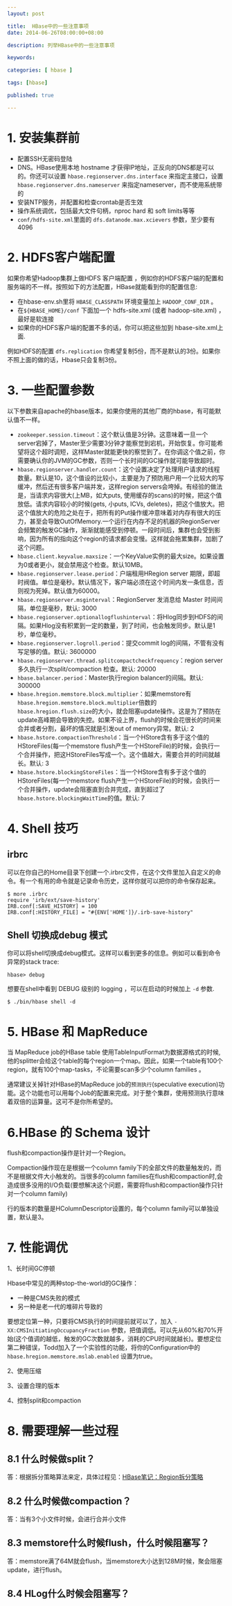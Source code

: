 ```yaml
---
layout: post

title:  HBase中的一些注意事项
date: 2014-06-26T08:00:00+08:00

description: 列举HBase中的一些注意事项

keywords:  

categories: [ hbase ]

tags: [hbase]

published: true

---
```


# 1. 安装集群前

- 配置SSH无密码登陆
- DNS。HBase使用本地 hostname 才获得IP地址，正反向的DNS都是可以的。你还可以设置 `hbase.regionserver.dns.interface` 来指定主接口，设置 `hbase.regionserver.dns.nameserver` 来指定nameserver，而不使用系统带的
- 安装NTP服务，并配置和检查crontab是否生效
- 操作系统调优，包括最大文件句柄，nproc hard 和 soft limits等等
- `conf/hdfs-site.xml`里面的 `dfs.datanode.max.xcievers` 参数，至少要有4096

# 2. HDFS客户端配置

如果你希望Hadoop集群上做HDFS 客户端配置 ，例如你的HDFS客户端的配置和服务端的不一样。按照如下的方法配置，HBase就能看到你的配置信息:

- 在hbase-env.sh里将 `HBASE_CLASSPATH` 环境变量加上 `HADOOP_CONF_DIR` 。
- 在`${HBASE_HOME}/conf` 下面加一个 hdfs-site.xml (或者 hadoop-site.xml) ，最好是软连接
- 如果你的HDFS客户端的配置不多的话，你可以把这些加到 hbase-site.xml上面.

例如HDFS的配置 `dfs.replication` 你希望复制5份，而不是默认的3份。如果你不照上面的做的话，Hbase只会复制3份。

# 3. 一些配置参数

以下参数来自apache的hbase版本，如果你使用的其他厂商的hbase，有可能默认值不一样。

- `zookeeper.session.timeout`：这个默认值是3分钟。这意味着一旦一个server宕掉了，Master至少需要3分钟才能察觉到宕机，开始恢复。你可能希望将这个超时调短，这样Master就能更快的察觉到了。在你调这个值之前，你需要确认你的JVM的GC参数，否则一个长时间的GC操作就可能导致超时。
- `hbase.regionserver.handler.count`：这个设置决定了处理用户请求的线程数量。默认是10，这个值设的比较小，主要是为了预防用户用一个比较大的写缓冲，然后还有很多客户端并发，这样region servers会垮掉。有经验的做法是，当请求内容很大(上MB，如大puts, 使用缓存的scans)的时候，把这个值放低。请求内容较小的时候(gets, 小puts, ICVs, deletes)，把这个值放大。把这个值放大的危险之处在于，把所有的Put操作缓冲意味着对内存有很大的压力，甚至会导致OutOfMemory.一个运行在内存不足的机器的RegionServer会频繁的触发GC操作，渐渐就能感受到停顿。一段时间后，集群也会受到影响，因为所有的指向这个region的请求都会变慢。这样就会拖累集群，加剧了这个问题。
- `hbase.client.keyvalue.maxsize`：一个KeyValue实例的最大size。如果设置为0或者更小，就会禁用这个检查。默认10MB。
- `hbase.regionserver.lease.period`：户端租用HRegion server 期限，即超时阀值。单位是毫秒。默认情况下，客户端必须在这个时间内发一条信息，否则视为死掉。默认值为60000。
- `hbase.regionserver.msginterval`：RegionServer 发消息给 Master 时间间隔，单位是毫秒，默认: 3000
- `hbase.regionserver.optionallogflushinterval`：将Hlog同步到HDFS的间隔。如果Hlog没有积累到一定的数量，到了时间，也会触发同步。默认是1秒，单位毫秒。
- `hbase.regionserver.logroll.period`：提交commit log的间隔，不管有没有写足够的值。默认: 3600000
- `hbase.regionserver.thread.splitcompactcheckfrequency`：region server 多久执行一次split/compaction 检查。默认: 20000
- `hbase.balancer.period`：Master执行region balancer的间隔。默认: 300000
- `hbase.hregion.memstore.block.multiplier`：如果memstore有`hbase.hregion.memstore.block.multiplier`倍数的`hbase.hregion.flush.size`的大小，就会阻塞update操作。这是为了预防在update高峰期会导致的失控。如果不设上界，flush的时候会花很长的时间来合并或者分割，最坏的情况就是引发out of memory异常。默认: 2
- `hbase.hstore.compactionThreshold`：当一个HStore含有多于这个值的HStoreFiles(每一个memstore flush产生一个HStoreFile)的时候，会执行一个合并操作，把这HStoreFiles写成一个。这个值越大，需要合并的时间就越长。默认: 3
- `hbase.hstore.blockingStoreFiles`：当一个HStore含有多于这个值的HStoreFiles(每一个memstore flush产生一个HStoreFile)的时候，会执行一个合并操作，update会阻塞直到合并完成，直到超过了`hbase.hstore.blockingWaitTime`的值。默认: 7

# 4. Shell 技巧

## irbrc

可以在你自己的Home目录下创建一个.irbrc文件，在这个文件里加入自定义的命令。有一个有用的命令就是记录命令历史，这样你就可以把你的命令保存起来。

~~~
$ more .irbrc
require 'irb/ext/save-history'
IRB.conf[:SAVE_HISTORY] = 100
IRB.conf[:HISTORY_FILE] = "#{ENV['HOME']}/.irb-save-history"
~~~

##  Shell 切换成debug 模式

你可以将shell切换成debug模式。这样可以看到更多的信息。例如可以看到命令异常的stack trace:

~~~
hbase> debug
~~~

想要在shell中看到 DEBUG 级别的 logging ，可以在启动的时候加上 `-d` 参数.

~~~
$ ./bin/hbase shell -d
~~~

# 5. HBase 和 MapReduce

当 MapReduce job的HBase table 使用TableInputFormat为数据源格式的时候,他的splitter会给这个table的每个region一个map。因此，如果一个table有100个region，就有100个map-tasks，不论需要scan多少个column families 。

通常建议关掉针对HBase的MapReduce job的`预测执行`(speculative execution)功能。这个功能也可以用每个Job的配置来完成。对于整个集群，使用预测执行意味着双倍的运算量。这可不是你所希望的。

# 6.HBase 的 Schema 设计

flush和compaction操作是针对一个Region。

Compaction操作现在是根据一个column family下的全部文件的数量触发的，而不是根据文件大小触发的。当很多的column families在flush和compaction时,会造成很多没用的I/O负载(要想解决这个问题，需要将flush和compaction操作只针对一个column family)

行的版本的数量是HColumnDescriptor设置的，每个column family可以单独设置，默认是3。

# 7. 性能调优

1、长时间GC停顿

Hbase中常见的两种stop-the-world的GC操作：

- 一种是CMS失败的模式
- 另一种是老一代的堆碎片导致的

要想定位第一种，只要将CMS执行的时间提前就可以了，加入 `-XX:CMSInitiatingOccupancyFraction` 参数，把值调低。可以先从60%和70%开始(这个值调的越低，触发的GC次数就越多，消耗的CPU时间就越长)。要想定位第二种错误，Todd加入了一个实验性的功能，将你的Configuration中的 `hbase.hregion.memstore.mslab.enabled` 设置为true。

2、使用压缩

3、设置合理的版本

4、控制split和compaction

# 8. 需要理解一些过程

## 8.1 什么时候做split？

答：根据拆分策略算法来定，具体过程见：[HBase笔记：Region拆分策略](/2014/01/16/hbase-region-split-policy.html)

## 8.2 什么时候做compaction？

答：当有3个小文件时候，会进行合并小文件

## 8.3 memstore什么时候flush，什么时候阻塞写？

答：memstore满了64M就会flush，当memstore大小达到128M时候，聚会阻塞update，进行flush。

## 8.4 HLog什么时候会阻塞写？
